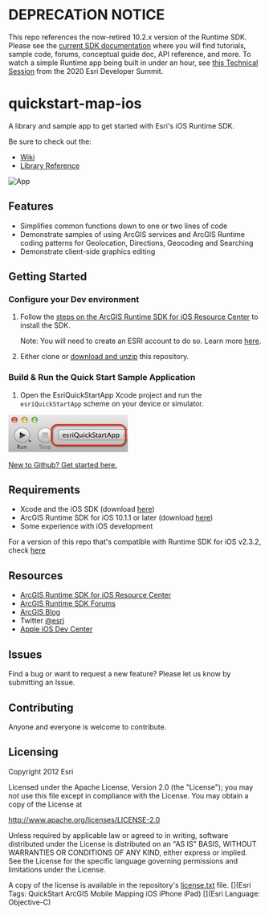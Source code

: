 # DEPRECATiON NOTICE
This repo references the now-retired 10.2.x version of the Runtime SDK. Please see the [current SDK documentation](https://developers.arcgis.com/ios/latest/) where you will find tutorials, sample code, forums, conceptual guide doc, API reference, and more. To watch a simple Runtime app being built in under an hour, see [this Technical Session](https://youtu.be/9XWvvfRqPOU) from the 2020 Esri Developer Summit.

quickstart-map-ios
==================

A library and sample app to get started with Esri's iOS Runtime SDK.

Be sure to check out the:
* [Wiki](https://github.com/Esri/quickstart-map-ios/wiki)
* [Library Reference](https://github.com/Esri/quickstart-map-ios/wiki/Reference)

![App](https://raw.github.com/Esri/quickstart-map-ios/master/quickstart-map-ios.jpg)

## Features
* Simplifies common functions down to one or two lines of code
* Demonstrate samples of using ArcGIS services and ArcGIS Runtime coding patterns for Geolocation, Directions, Geocoding and Searching
* Demonstrate client-side graphics editing

## Getting Started

### Configure your Dev environment
1. Follow the [steps on the ArcGIS Runtime SDK for iOS Resource Center](http://resources.arcgis.com/en/help/runtime-ios-sdk/concepts/#/Installation/00pw0000000w000000/) to install the SDK.
   
   Note: You will need to create an ESRI account to do so. Learn more [here](https://webaccounts.esri.com/cas/index.cfm).
2. Either clone or [download and unzip](https://github.com/Esri/quickstart-map-ios/archive/master.zip) this repository.

### Build & Run the Quick Start Sample Application
1. Open the EsriQuickStartApp Xcode project and run the `esriQuickStartApp` scheme on your device or simulator.

![App](quickstart-app-scheme.jpg)

[New to Github? Get started here.](http://htmlpreview.github.com/?https://github.com/Esri/esri.github.com/blob/master/help/esri-getting-to-know-github.html)

## Requirements

* Xcode and the iOS SDK (download [here](https://developer.apple.com/xcode/))
* ArcGIS Runtime SDK for iOS 10.1.1 or later (download [here](http://www.esri.com/apps/products/download/index.cfm?fuseaction=download.all#ArcGIS_Runtime_SDK_for_iOS))
* Some experience with iOS development

For a version of this repo that's compatible with Runtime SDK for iOS v2.3.2, check [here](https://github.com/Esri/quickstart-map-ios/tree/runtime-sdk-2.3.2)

## Resources

* [ArcGIS Runtime SDK for iOS Resource Center](http://resources.arcgis.com/en/help/runtime-ios-sdk/concepts/#//00pw00000003000000)
* [ArcGIS Runtime SDK Forums](http://forums.arcgis.com/forums/78-ArcGIS-Runtime-SDK-for-iOS)
* [ArcGIS Blog](http://blogs.esri.com/esri/arcgis/)
* Twitter [@esri](http://twitter.com/esri)
* [Apple iOS Dev Center](https://developer.apple.com/devcenter/ios/index.action)

## Issues

Find a bug or want to request a new feature?  Please let us know by submitting an Issue.

## Contributing

Anyone and everyone is welcome to contribute. 

## Licensing
Copyright 2012 Esri

Licensed under the Apache License, Version 2.0 (the "License");
you may not use this file except in compliance with the License.
You may obtain a copy of the License at

   http://www.apache.org/licenses/LICENSE-2.0

Unless required by applicable law or agreed to in writing, software
distributed under the License is distributed on an "AS IS" BASIS,
WITHOUT WARRANTIES OR CONDITIONS OF ANY KIND, either express or implied.
See the License for the specific language governing permissions and
limitations under the License.

A copy of the license is available in the repository's [license.txt](https://raw.github.com/Esri/quickstart-map-ios/master/license.txt) file.
[](Esri Tags: QuickStart ArcGIS Mobile Mapping iOS iPhone iPad)
[](Esri Language: Objective-C)
